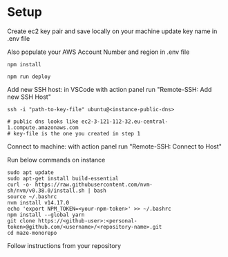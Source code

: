 # Setup

Create ec2 key pair and save locally on your machine
update key name in .env file

Also populate your AWS Account Number and region in .env file


```
npm install
```
```
npm run deploy
```

Add new SSH host: in VSCode with action panel run "Remote-SSH: Add new SSH Host"
```
ssh -i "path-to-key-file" ubuntu@<instance-public-dns> 

# public dns looks like ec2-3-121-112-32.eu-central-1.compute.amazonaws.com
# key-file is the one you created in step 1
```

Connect to machine: with action panel run "Remote-SSH: Connect to Host"

Run below commands on instance
```
sudo apt update
sudo apt-get install build-essential
curl -o- https://raw.githubusercontent.com/nvm-sh/nvm/v0.38.0/install.sh | bash
source ~/.bashrc
nvm install v14.17.0
echo 'export NPM_TOKEN=<your-npm-token>' >> ~/.bashrc
npm install --global yarn
git clone https://<github-user>:<personal-token>@github.com/<username>/<repository-name>.git
cd maze-monorepo
```

Follow instructions from your repository